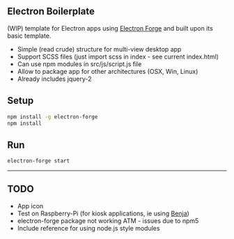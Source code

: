 Electron Boilerplate
--------------

(WIP) template for Electron apps using [Electron Forge](https://github.com/electron-userland/electron-forge/) and built upon its basic template.

- Simple (read crude) structure for multi-view desktop app
- Support SCSS files (just import scss in index - see current index.html)
- Can use npm modules in src/js/script.js file 
- Allow to package app for other architectures (OSX, Win, Linux)
- Already includes jquery-2


## Setup
```bash
npm install -g electron-forge
npm install
```

## Run
```bash
electron-forge start
```

----------

## TODO
- App icon
- Test on Raspberry-Pi (for kiosk applications, ie using [Benja](https://benja.io/))
- electron-forge package not working ATM - issues due to npm5
- Include reference for using node.js style modules 
